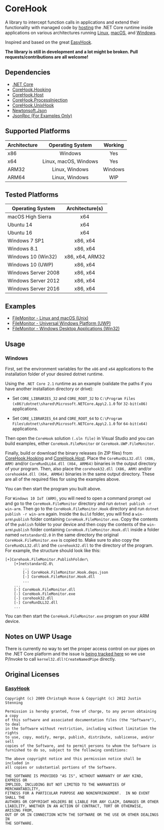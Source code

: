# CoreHook

A library to intercept function calls in applications and extend their functionality with managed code by [hosting](https://github.com/dotnet/docs/blob/master/docs/core/tutorials/netcore-hosting.md) the .NET Core runtime inside applications on various architectures running [Linux](https://docs.microsoft.com/en-us/dotnet/core/linux-prerequisites?tabs=netcore2x), [macOS](https://docs.microsoft.com/en-us/dotnet/core/macos-prerequisites?tabs=netcore2x), and [Windows](https://docs.microsoft.com/en-us/dotnet/core/windows-prerequisites?tabs=netcore2x).

Inspired and based on the great [EasyHook](https://github.com/EasyHook/EasyHook).

**The library is still in development and a lot might be broken. Pull requests/contributions are all welcome!**

## Dependencies

* [.NET Core](https://docs.microsoft.com/en-us/dotnet/core/)
* [CoreHook.Hooking](https://github.com/unknownv2/CoreHook.Hooking)
* [CoreHook.Host](https://github.com/unknownv2/CoreHook.Host)
* [CoreHook.ProcessInjection](https://github.com/unknownv2/CoreHook.ProcessInjection)
* [CoreHook.UnixHook](https://github.com/unknownv2/CoreHook.UnixHook)
* [Newtonsoft.Json](https://github.com/JamesNK/Newtonsoft.Json)
* [JsonRpc (For Examples Only)](https://github.com/CXuesong/JsonRpc.Standard)


## Supported Platforms

| Architecture  | Operating System      | Working    |
| ------------- |:---------------------:|:----------:|
| x86           | Windows               | Yes        |
| x64           | Linux, macOS, Windows | Yes        |
| ARM32         | Linux, Windows        | Windows    |
| ARM64         | Linux, Windows        | WIP        |

## Tested Platforms

| Operating System    | Architecture(s)       |
| ------------------  |:---------------------:|
| macOS High Sierra   | x64                   |
| Ubuntu 14           | x64                   |
| Ubuntu 16           | x64                   |
| Windows 7 SP1       | x86, x64              |
| Windows 8.1         | x86, x64              |
| Windows 10 (Win32)  | x86, x64, ARM32       |
| Windows 10 (UWP)    | x86, x64              |
| Windows Server 2008 | x86, x64              |
| Windows Server 2012 | x86, x64              |
| Windows Server 2016 | x86, x64              |

## Examples

 * [FileMonitor - Linux and macOS (Unix)](Examples/Unix/CoreHook.Unix.FileMonitor/)
 * [FileMonitor - Universal Windows Platform (UWP)](Examples/UWP/CoreHook.UWP.FileMonitor/) 
 * [FileMonitor - Windows Desktop Applications (Win32)](Examples/Win32/CoreHook.FileMonitor)

## Usage

### Windows

First, set the environment variables for the `x86` and `x64` applications to the installation folder of your desired dotnet runtime. 

Using the `.NET Core 2.1` runtime as an example (validate the paths if you have another installation directory or drive):

 * Set `CORE_LIBRARIES_32` and `CORE_ROOT_32` to `C:\Program Files (x86)\dotnet\shared\Microsoft.NETCore.App\2.1.0` for `32-bit(x86)` applications.
 
 * Set `CORE_LIBRARIES_64` and `CORE_ROOT_64` to `C:\Program Files\dotnet\shared\Microsoft.NETCore.App\2.1.0` for `64-bit(x64)` applications.


Then open the `CoreHook` solution `(.sln file)` in Visual Studio and you can build examples, either `CoreHook.FileMonitor` or `CoreHook.UWP.FileMonitor`.

Finally, build or download the binary releases (in ZIP files) from [CoreHook.Hooking](https://github.com/unknownv2/CoreHook.Hooking) and [CoreHook.Host](https://github.com/unknownv2/CoreHook.Host). Place the `CoreRunDLL32.dll (X86, ARM)` and/or `CoreRunDLL64.dll (X64, ARM64)` binaries in the output directory of your program. Then, also place the `corehook32.dll (X86, ARM)` and/or `corehook64.dll (X64, ARM64)` binaries in the same output directory. These are all of the required files for using the examples above. 

You can then start the program you built above.

For `Windows 10 IoT (ARM)`, you will need to open a command prompt `cmd` and go to the `CoreHook.FileMonitor` directory and run `dotnet publish -r win-arm`. Then go to the `CoreHook.FileMonitor.Hook` directory and run `dotnet publish -r win-arm` again. Inside the `Build` folder, you will find a `win-arm\publish` folder containing `CoreHook.FileMonitor.exe`. Copy the contents of the `publish` folder to your device and then copy the contents of the `win-arm\publish` folder containing `CoreHook.FileMonitor.Hook.dll` inside a folder named `netstandard2.0` in the same directory the original `CoreHook.FileMonitor.exe` is copied to. Make sure to also copy the `CoreRunDLL32.dll` and the `corehook32.dll` to the directory of the program. For example, the structure should look like this:

```
[+]Corehook.FileMonitor.PublishFolder\
    [+]netstandard2.0\
        ...
        [-] CoreHook.FileMonitor.Hook.deps.json
        [-] CoreHook.FileMonitor.Hook.dll
        ...
    ...    
    [-] CoreHook.FileMonitor.dll
    [-] CoreHook.FileMonitor.exe
    [-] corehook32.dll
    [-] CoreRunDLL32.dll
    ...
```

You can then start the `CoreHook.FileMonitor.exe` program on your ARM device.

## Notes on UWP Usage

 There is currently no way to set the proper access control on our pipes on the .NET Core platform and the issue is [being tracked here](https://github.com/dotnet/corefx/issues/31190) so we use P/Invoke to call `kernel32.dll!CreateNamedPipe` directly.


## Original Licenses

### [EasyHook](https://github.com/EasyHook/EasyHook)

```
Copyright (c) 2009 Christoph Husse & Copyright (c) 2012 Justin Stenning

Permission is hereby granted, free of charge, to any person obtaining a copy
of this software and associated documentation files (the "Software"), to deal
in the Software without restriction, including without limitation the rights
to use, copy, modify, merge, publish, distribute, sublicense, and/or sell
copies of the Software, and to permit persons to whom the Software is
furnished to do so, subject to the following conditions:

The above copyright notice and this permission notice shall be included in
all copies or substantial portions of the Software.

THE SOFTWARE IS PROVIDED "AS IS", WITHOUT WARRANTY OF ANY KIND, EXPRESS OR
IMPLIED, INCLUDING BUT NOT LIMITED TO THE WARRANTIES OF MERCHANTABILITY,
FITNESS FOR A PARTICULAR PURPOSE AND NONINFRINGEMENT.  IN NO EVENT SHALL THE
AUTHORS OR COPYRIGHT HOLDERS BE LIABLE FOR ANY CLAIM, DAMAGES OR OTHER
LIABILITY, WHETHER IN AN ACTION OF CONTRACT, TORT OR OTHERWISE, ARISING FROM,
OUT OF OR IN CONNECTION WITH THE SOFTWARE OR THE USE OR OTHER DEALINGS IN
THE SOFTWARE.
```